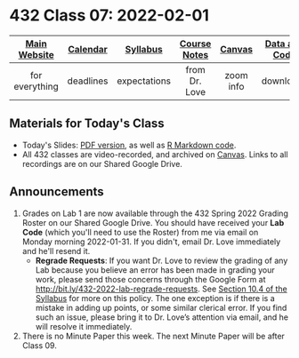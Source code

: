 # 432 Class 07: 2022-02-01

[Main Website](https://thomaselove.github.io/432/) | [Calendar](https://thomaselove.github.io/432/calendar.html) | [Syllabus](https://thomaselove.github.io/432-2022-syllabus/) | [Course Notes](https://thomaselove.github.io/432-notes/) | [Canvas](https://canvas.case.edu) | [Data and Code](https://github.com/THOMASELOVE/432-data) | [Sources](https://github.com/THOMASELOVE/432-2022/tree/main/references) | [Contact Us](https://thomaselove.github.io/432/contact.html)
:-----------: | :--------------: | :----------: | :---------: | :-------------: | :-----------: | :------------: | :-------------:
for everything | deadlines | expectations | from Dr. Love | zoom info | downloads | read/watch | need help?

## Materials for Today's Class

- Today's Slides: [PDF version](https://github.com/THOMASELOVE/432-2022/blob/main/classes/class07/432_2022_slides07.pdf), as well as [R Markdown code](https://github.com/THOMASELOVE/432-2022/blob/main/classes/class07/432_2022_slides07.Rmd). 
- All 432 classes are video-recorded, and archived on [Canvas](https://canvas.case.edu). Links to all recordings are on our Shared Google Drive.

## Announcements

1. Grades on Lab 1 are now available through the 432 Spring 2022 Grading Roster on our Shared Google Drive. You should have received your **Lab Code** (which you'll need to use the Roster) from me via email on Monday morning 2022-01-31. If you didn't, email Dr. Love immediately and he'll resend it.
    - **Regrade Requests**: If you want Dr. Love to review the grading of any Lab because you believe an error has been made in grading your work, please send those concerns through the Google Form at http://bit.ly/432-2022-lab-regrade-requests. See [Section 10.4 of the Syllabus](https://thomaselove.github.io/432-2022-syllabus/assignments-and-grading.html#appeal-policy-and-regrades) for more on this policy. The one exception is if there is a mistake in adding up points, or some similar clerical error. If you find such an issue, please bring it to Dr. Love’s attention via email, and he will resolve it immediately.
2. There is no Minute Paper this week. The next Minute Paper will be after Class 09.



